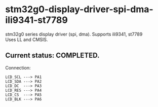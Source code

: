 # stm32g0-display-driver-spi-dma-ili9341-st7789
stm32g0 series display driver (spi, dma). Supports ili9341, st7789\
Uses LL and CMSIS.
## Current status: COMPLETED.

Connection:
```
LCD_SCL ---> PA1
LCD_SDA ---> PA2
LCD_DC  ---> PA3
LCD_RES ---> PA4
LCD_CS  ---> PA5
LCD_BLK ---> PA6
```
